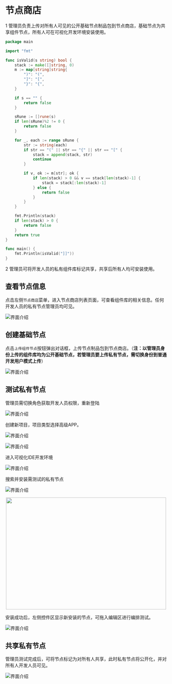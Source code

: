 # 节点商店

1 管理员负责上传对所有人可见的公开基础节点制品包到节点商店，基础节点为共享组件节点，所有人可在可视化开发环境安装使用。

```go
package main

import "fmt"

func isValid(s string) bool {
	stack := make([]string, 0)
	m := map[string]string{
		")": "(",
		"]": "[",
		"}": "{",
	}

	if s == "" {
		return false
	}

	sRune := []rune(s)
	if len(sRune)%2 != 0 {
		return false
	}

	for _, each := range sRune {
		str := string(each)
		if str == "(" || str == "{" || str == "[" {
			stack = append(stack, str)
			continue
		}

		if v, ok := m[str]; ok {
			if len(stack) > 0 && v == stack[len(stack)-1] {
				stack = stack[:len(stack)-1]
			} else {
				return false
			}
		}
	}

	fmt.Println(stack)
	if len(stack) > 0 {
		return false
	}
	return true
}

func main() {
	fmt.Println(isValid("]]"))
}

```

2 管理员可将开发人员的私有组件库标记共享，共享后所有人均可安装使用。

## 查看节点信息

点击左侧`节点商店`菜单，进入节点商店列表页面，可查看组件库的相关信息。任何开发人员的私有节点管理员均可见。

![界面介绍](../../../assets/admin_component1.png)

## 创建基础节点

点击`上传组件节点`按钮弹出对话框，上传节点制品包到节点商店。（**注：以管理员身份上传的组件库均为公开基础节点，若管理员要上传私有节点，需切换身份到普通开发用户模式上传**）

![界面介绍](../../../assets/admin_component2.png)

## 测试私有节点

管理员需切换角色获取开发人员权限，重新登陆

![界面介绍](../../../assets/admin_component8.png)

创建新项目，项目类型选择高级APP。

![界面介绍](../../../assets/admin_component6.png)

![界面介绍](../../../assets/admin_component9.png)

进入可视化IDE开发环境

![界面介绍](../../../assets/admin_component7.png)

搜索并安装需测试的私有节点

![界面介绍](../../../assets/admin_component10.png)

<div align=center>
<img src="../../../assets/admin_component3.png" width="500" height="350" />
</div>

安装成功后，左侧控件区显示新安装的节点，可拖入编辑区进行编排测试。

![界面介绍](../../../assets/admin_component4.png)

## 共享私有节点

管理员测试完成后，可将节点标记为对所有人共享，此时私有节点将公开化，并对所有人开发人员可见。

![界面介绍](../../../assets/admin_component5.png)
